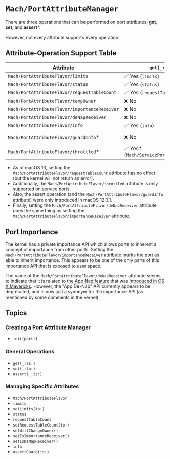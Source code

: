 # ``Mach/PortAttributeManager``

There are three operations that can be performed on port attributes: **get**, **set**, and **assert***.

However, not every attribute supports every operation.

## Attribute-Operation Support Table

| Attribute | ``get(_:as:)`` | ``set(_:to:)`` | ``assert(_:is:)``* |
| --- | --- | --- | --- | 
``Mach/PortAttributeFlavor/limits`` | ✅ Yes (``limits``) | ✅ Yes (``setLimits(to:)``) | ❌ No |
``Mach/PortAttributeFlavor/status`` | ✅ Yes (``status``) | ❌ No | ❌ No |
``Mach/PortAttributeFlavor/requestTableCount`` | ✅ Yes (``requestTableCount``) | ✅ Yes* (``setRequestTableCount(to:)``) | ❌ No |
``Mach/PortAttributeFlavor/tempOwner`` | ❌ No | ✅ Yes (``setWillChangeOwner()``) | ❌ No |
``Mach/PortAttributeFlavor/importanceReceiver`` | ❌ No | ✅ Yes (``setIsImportanceReceiver()``) | ❌ No |
``Mach/PortAttributeFlavor/deNapReceiver`` | ❌ No | ✅ Yes* (``setIsDeNapReceiver()``) | ❌ No |
``Mach/PortAttributeFlavor/info`` | ✅ Yes (``info``) | ❌ No | ❌ No |
``Mach/PortAttributeFlavor/guardInfo``* | ❌ No | ❌ No | ✅ Yes* (``assertGuard(is:)``) |
``Mach/PortAttributeFlavor/throttled``* | ✅ Yes* (``Mach/ServicePort/isThrottled``) | ✅ Yes* (``Mach/ServicePort/setIsThrottled(to:)``) | ❌ No |

- As of macOS 13, setting the ``Mach/PortAttributeFlavor/requestTableCount`` attribute has no effect (but the kernel will not return an error).
- Additionally, the ``Mach/PortAttributeFlavor/throttled`` attribute is only supported on service ports.
- Also, the assert operation (and the ``Mach/PortAttributeFlavor/guardInfo`` attribute) were only introduced in macOS 12.0.1.
- Finally, setting the ``Mach/PortAttributeFlavor/deNapReceiver`` attribute does the same thing as setting the ``Mach/PortAttributeFlavor/importanceReceiver`` attribute.

## Port Importance

The kernel has a private importance API which allows ports to inherent a concept of importance from other ports. Setting the ``Mach/PortAttributeFlavor/importanceReceiver`` attribute marks the port as able to inherit importance. This appears to be one of the only parts of this importance API that is exposed to user space.

The name of the ``Mach/PortAttributeFlavor/deNapReceiver`` attribute seems to indicate that it is related to [the App Nap feature](https://developer.apple.com/library/archive/documentation/Performance/Conceptual/power_efficiency_guidelines_osx/AppNap.html) that was [introduced in OS X Mavericks](https://www.apple.com/media/us/osx/2013/docs/OSX_Mavericks_Core_Technology_Overview.pdf). However, the "App De-Nap" API currently appears to be deprecated, and is now just a synonym for the importance API (as mentioned by some comments in the kernel).

## Topics

### Creating a Port Attribute Manager

- ``init(port:)``

### General Operations

 - ``get(_:as:)``
 - ``set(_:to:)``
 - ``assert(_:is:)``

### Managing Specific Attributes

- ``Mach/PortAttributeFlavor``
- ``limits``
- ``setLimits(to:)``
- ``status``
- ``requestTableCount``
- ``setRequestTableCount(to:)``
- ``setWillChangeOwner()``
- ``setIsImportanceReceiver()``
- ``setIsDeNapReceiver()``
- ``info``
- ``assertGuard(is:)``
